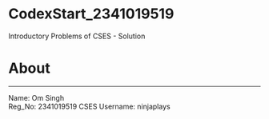 # CodexStart_2341019519
Introductory Problems of CSES - Solution
# About 
<hr>
Name: Om Singh <br>
Reg_No: 2341019519
CSES Username: ninjaplays